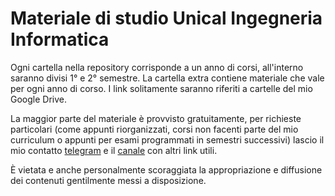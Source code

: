 # Materiale di studio Unical Ingegneria Informatica

Ogni cartella nella repository corrisponde a un anno di corsi, all'interno saranno divisi 1° e 2° semestre.
La cartella extra contiene materiale che vale per ogni anno di corso.
I link solitamente saranno riferiti a cartelle del mio Google Drive.<br/>

La maggior parte del materiale è provvisto gratuitamente, per richieste particolari (come appunti riorganizzati, corsi non facenti parte del mio curriculum o appunti per esami programmati in semestri successivi) lascio il mio contatto [telegram](https://telegram.me/antolab) e il [canale](https://t.me/+uMPAzQq8bA5iNmFk) con altri link utili.<br/>

È vietata e anche personalmente scoraggiata la appropriazione e diffusione dei contenuti gentilmente messi a disposizione.
